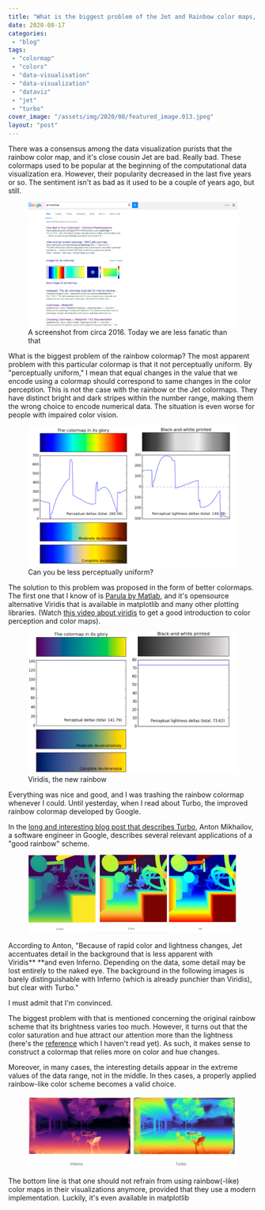 ```yaml
---
title: "What is the biggest problem of the Jet and Rainbow color maps, and why is it not as evil as I thought?"
date: 2020-08-17
categories: 
 - "blog"
tags: 
 - "colormap"
 - "colors"
 - "data-visualisation"
 - "data-visualization"
 - "dataviz"
 - "jet"
 - "turbo"
cover_image: "/assets/img/2020/08/featured_image.013.jpeg"
layout: "post"
---
```


<!-- wp:paragraph -->
There was a consensus among the data visualization purists that the rainbow color map, and it's close cousin Jet are bad. Really bad. These colormaps used to be popular at the beginning of the computational data visualization era. However, their popularity decreased in the last five years or so. The sentiment isn't as bad as it used to be a couple of years ago, but still.


<!-- /wp:paragraph -->

<!-- wp:image {"id":3472,"sizeSlug":"large"} -->
<figure class="wp-block-image size-large"><img src="/assets/img/2020/08/image.png" alt="" class="wp-image-3472"><figcaption>A screenshot from circa 2016. Today we are less fanatic than that</figcaption></figure>
<!-- /wp:image -->

<!-- wp:paragraph -->
What is the biggest problem of the rainbow colormap? The most apparent problem with this particular colormap is that it not perceptually uniform. By "perceptually uniform," I mean that equal changes in the value that we encode using a colormap should correspond to same changes in the color perception. This is not the case with the rainbow or the Jet colormaps. They have distinct bright and dark stripes within the number range, making them the wrong choice to encode numerical data. The situation is even worse for people with impaired color vision.


<!-- /wp:paragraph -->

<!-- wp:image {"id":3473,"sizeSlug":"large"} -->
<figure class="wp-block-image size-large"><img src="/assets/img/2020/08/image-1.png" alt="" class="wp-image-3473"><figcaption>Can you be less perceptually uniform?</figcaption></figure>
<!-- /wp:image -->

<!-- wp:paragraph -->
The solution to this problem was proposed in the form of better colormaps. The first one that I know of is [Parula by Matlab](https://www.mathworks.com/help/matlab/ref/parula.html), and it's opensource alternative Viridis that is available in matplotlib and many other plotting libraries. (Watch [this video about viridis](https://www.youtube.com/watch?v=xAoljeRJ3lU) to get a good introduction to color perception and color maps).


<!-- /wp:paragraph -->

<!-- wp:image {"id":3474,"sizeSlug":"large"} -->
<figure class="wp-block-image size-large"><img src="/assets/img/2020/08/image-2.png" alt="" class="wp-image-3474"><figcaption>Viridis, the new rainbow</figcaption></figure>
<!-- /wp:image -->

<!-- wp:paragraph -->
Everything was nice and good, and I was trashing the rainbow colormap whenever I could. Until yesterday, when I read about Turbo, the improved rainbow colormap developed by Google.


<!-- /wp:paragraph -->

<!-- wp:paragraph -->
In the [long and interesting blog post that describes Turbo](https://ai.googleblog.com/2019/08/turbo-improved-rainbow-colormap-for.html), Anton Mikhailov, a software engineer in Google, describes several relevant applications of a "good rainbow" scheme. 


<!-- /wp:paragraph -->

<!-- wp:image {"id":3476,"sizeSlug":"large"} -->
<figure class="wp-block-image size-large"><img src="/assets/img/2020/08/image-3.png" alt="" class="wp-image-3476"></figure>
<!-- /wp:image -->

<!-- wp:paragraph -->
According to Anton, "Because of rapid color and lightness changes, Jet accentuates detail in the background that is less apparent with Viridis** **and even Inferno. Depending on the data, some detail may be lost entirely to the naked eye. The background in the following images is barely distinguishable with Inferno (which is already punchier than Viridis), but clear with Turbo."


<!-- /wp:paragraph -->

<!-- wp:paragraph -->
I must admit that I'm convinced. 


<!-- /wp:paragraph -->

<!-- wp:paragraph -->
The biggest problem with that is mentioned concerning the original rainbow scheme that its brightness varies too much. However, it turns out that the color saturation and hue attract our attention more than the lightness (here's the [reference](https://onlinelibrary.wiley.com/doi/abs/10.1002/col.10214) which I haven't read yet). As such, it makes sense to construct a colormap that relies more on color and hue changes. 


<!-- /wp:paragraph -->

<!-- wp:paragraph -->
Moreover, in many cases, the interesting details appear in the extreme values of the data range, not in the middle. In thes cases, a properly applied rainbow-like color scheme becomes a valid choice.


<!-- /wp:paragraph -->

<!-- wp:image {"id":3477,"sizeSlug":"large"} -->
<figure class="wp-block-image size-large"><img src="/assets/img/2020/08/image-4.png" alt="" class="wp-image-3477"></figure>
<!-- /wp:image -->

<!-- wp:paragraph -->

<!-- /wp:paragraph -->

<!-- wp:paragraph -->
The bottom line is that one should not refrain from using rainbow(-like) color maps in their visualizations anymore, provided that they use a modern implementation. Luckily, it's even available in matplotlib


<!-- /wp:paragraph -->
